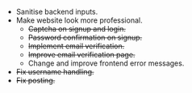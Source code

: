 * Sanitise backend inputs.
* Make website look more professional.
    * ~~Captcha on signup and login.~~
    * ~~Password confirmation on signup.~~
    * ~~Implement email verification.~~
    * ~~Improve email verification page.~~
    * Change and improve frontend error messages.
* ~~Fix username handling.~~
* ~~Fix posting.~~
